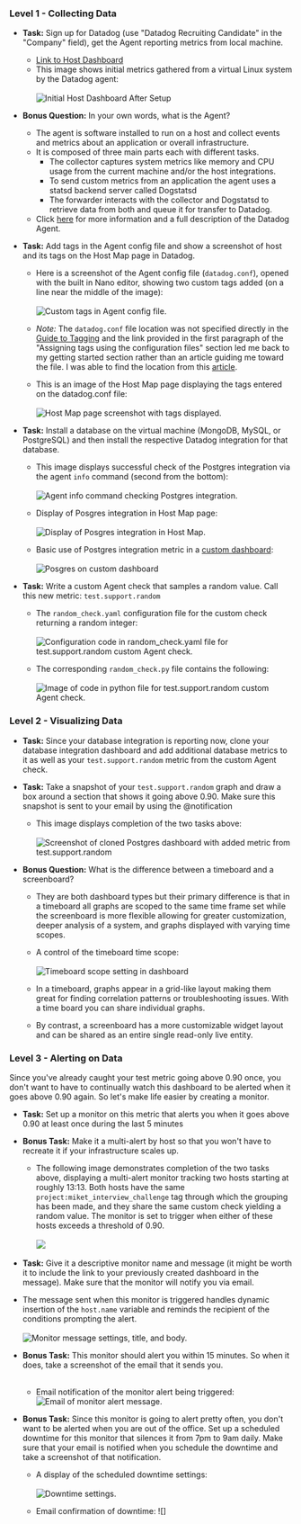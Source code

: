 ### Level 1 - Collecting Data

* **Task:** Sign up for Datadog (use "Datadog Recruiting Candidate" in the "Company" field), get the Agent reporting metrics from local machine.
  - [Link to Host Dashboard](https://app.datadoghq.com/dash/host/349301929?live=true&page=0&is_auto=false&from_ts=1507061300792&to_ts=1507064900792&tile_size=m)
  - This image shows initial metrics gathered from a virtual Linux system by the Datadog agent:
  <br><br>
  ![Initial Host Dashboard After Setup](https://github.com/MikeTarkington/hiring-engineers/blob/support-engineer/initial_host_dashboard.JPG?raw=true)


* **Bonus Question:** In your own words, what is the Agent?
  - The agent is software installed to run on a host and collect events and metrics about an application or overall infrastructure.
  - It is composed of three main parts each with different tasks.
    - The collector captures system metrics like memory and CPU usage from the current machine and/or the host integrations.
    - To send custom metrics from an application the agent uses a statsd backend server called Dogstatsd
    - The forwarder interacts with the collector and Dogstatsd to retrieve data from both and queue it for transfer to Datadog.
  - Click [here](https://docs.datadoghq.com/guides/basic_agent_usage/) for more information and a full description of the Datadog Agent.


* **Task:** Add tags in the Agent config file and show a screenshot of host and its tags on the Host Map page in Datadog.
  - Here is a screenshot of the Agent config file (`datadog.conf`), opened with the built in Nano editor, showing two custom tags added (on a line near the middle of the image):
  <br><br>
  ![Custom tags in Agent config file.](https://github.com/MikeTarkington/hiring-engineers/blob/support-engineer/dd_agent_config_tags.JPG?raw=true)

  - *Note:* The `datadog.conf` file location was not specified directly in the [Guide to Tagging](https://docs.datadoghq.com/guides/tagging/) and the link provided in the first paragraph of the "Assigning tags using the configuration files" section led me back to my getting started section rather than an article guiding me toward the file. I was able to find the location from this [article](https://help.datadoghq.com/hc/en-us/articles/203037169-Where-is-the-configuration-file-for-the-Agent-).
  - This is an image of the Host Map page displaying the tags entered on the datadog.conf file:
  <br><br>
  ![Host Map page screenshot with tags displayed.](https://github.com/MikeTarkington/hiring-engineers/blob/support-engineer/initial_host_map_tags.JPG?raw=true)


* **Task:** Install a database on the virtual machine (MongoDB, MySQL, or PostgreSQL) and then install the respective Datadog integration for that database.

  - This image displays successful check of the Postgres integration via the agent `info` command (second from the bottom):
  <br><br>
  ![Agent info command checking Postgres integration.](https://github.com/MikeTarkington/hiring-engineers/blob/support-engineer/pg_agent_info_check.JPG?raw=true)

  - Display of Posgres integration in Host Map page:
  <br><br>
  ![Display of Posgres integration in Host Map.](https://github.com/MikeTarkington/hiring-engineers/blob/support-engineer/pg_host_map.JPG?raw=true)

  - Basic use of Postgres integration metric in a [custom dashboard](https://app.datadoghq.com/dash/373118/miket---support-engineer-applicant-assignment?live=true&page=0&is_auto=false&from_ts=1507149351527&to_ts=1507152951527&tile_size=m):
  <br><br>
  ![Posgres on custom dashboard](https://github.com/MikeTarkington/hiring-engineers/blob/support-engineer/pg_on_dashboard.JPG?raw=true)


* **Task:** Write a custom Agent check that samples a random value. Call this new metric: `test.support.random`

  - The `random_check.yaml` configuration file for the custom check returning a random integer:
  <br><br>
  ![Configuration code in random_check.yaml file for test.support.random custom Agent check.](https://github.com/MikeTarkington/hiring-engineers/blob/support-engineer/random_check_config.JPG?raw=true)

  - The corresponding `random_check.py` file contains the following:
  <br><br>
  ![Image of code in python file for test.support.random custom Agent check.](https://github.com/MikeTarkington/hiring-engineers/blob/support-engineer/random_check_python.JPG?raw=true)


### Level 2 - Visualizing Data

* **Task:** Since your database integration is reporting now, clone your database integration dashboard and add additional database metrics to it as well as your `test.support.random` metric from the custom Agent check.
* **Task:** Take a snapshot of your `test.support.random` graph and draw a box around a section that shows it going above 0.90. Make sure this snapshot is sent to your email by using the @notification

  - This image displays completion of the two tasks above:
  <br><br>
  ![Screenshot of cloned Postgres dashboard with added metric from test.support.random](https://github.com/MikeTarkington/hiring-engineers/blob/support-engineer/random_check_pg_dashboard.JPG?raw=true)


* **Bonus Question:** What is the difference between a timeboard and a screenboard?
  - They are both dashboard types but their primary difference is that in a timeboard all graphs are scoped to the same time frame set while the screenboard is more flexible allowing for greater customization, deeper analysis of a system, and graphs displayed with varying time scopes.

  - A control of the timeboard time scope:
  <br><br>
  ![Timeboard scope setting in dashboard](https://help.datadoghq.com/hc/en-us/article_attachments/202547215/TimeControl.jpg?raw=true)

  - In a timeboard, graphs appear in a grid-like layout making them great for finding correlation patterns or troubleshooting issues.  With a time board you can share individual graphs.

  - By contrast, a screenboard has a more customizable widget layout and can be shared as an entire single read-only live entity.


### Level 3 - Alerting on Data

Since you've already caught your test metric going above 0.90 once, you don't want to have to continually watch this dashboard to be alerted when it goes above 0.90 again.  So let's make life easier by creating a monitor.  

* **Task:** Set up a monitor on this metric that alerts you when it goes above 0.90 at least once during the last 5 minutes

* **Bonus Task:**  Make it a multi-alert by host so that you won't have to recreate it if your infrastructure scales up.
  - The following image demonstrates completion of the two tasks above, displaying a multi-alert monitor tracking two hosts starting at roughly 13:13.  Both hosts have the same `project:miket_interview_challenge` tag through which the grouping has been made, and they share the same custom check yielding a random value. The monitor is set to trigger when either of these hosts exceeds a threshold of 0.90.
  <br><br>
  ![](https://github.com/MikeTarkington/hiring-engineers/blob/support-engineer/multi_alert_monitor.JPG?raw=true)


* **Task:** Give it a descriptive monitor name and message (it might be worth it to include the link to your previously created dashboard in the message).  Make sure that the monitor will notify you via email.

 - The message sent when this monitor is triggered handles dynamic insertion of the `host.name` variable and reminds the recipient of the conditions prompting the alert.
 <br><br>
 ![Monitor message settings, title, and body.](https://github.com/MikeTarkington/hiring-engineers/blob/support-engineer/monitor_message.JPG?raw=true)


* **Bonus Task:** This monitor should alert you within 15 minutes. So when it does, take a screenshot of the email that it sends you.
  <br><br>
  - Email notification of the monitor alert being triggered:
  ![Email of monitor alert message.](https://github.com/MikeTarkington/hiring-engineers/blob/support-engineer/monitor_response_email.JPG?raw=true)

* **Bonus Task:** Since this monitor is going to alert pretty often, you don't want to be alerted when you are out of the office. Set up a scheduled downtime for this monitor that silences it from 7pm to 9am daily. Make sure that your email is notified when you schedule the downtime and take a screenshot of that notification.
  - A display of the scheduled downtime settings:
  <br><br>
  ![Downtime settings.](https://github.com/MikeTarkington/hiring-engineers/blob/support-engineer/monitor_silent_hours.JPG?raw=true)

  - Email confirmation of downtime:
  ![]
